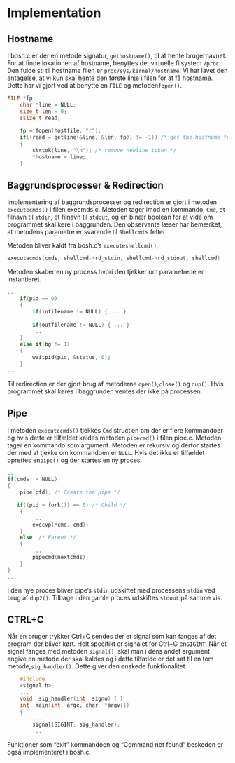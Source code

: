 # Implementation

## Hostname

I bosh.c er der en metode signatur, `​gethostname()`, til at hente brugernavnet. For at finde lokationen af hostname, benyttes det virtuelle filsystem ​`/proc`. ​Den fulde sti til hostname filen er `proc/sys/kernel/hostname`. Vi har lavet den antagelse, at vi kun skal hente den første linje i filen for at få hostname. Dette har vi gjort ved at benytte en `FILE` og metoden ​`fopen()`.

~~~c
FILE *fp;
	char ​*line = ​NULL;
	size_t ​len = ​0;
	ssize_t ​read;
	
	fp = fopen(hostfile, "r");
	if((read = getline(&line, &len, fp)) != -1)) /* get the hostname from line 1 */
	{
		strtok(line, ​"\n"); /* remove newline token */
		*hostname = line;
	}
~~~

## Baggrundsprocesser & Redirection

Implementering af baggrundsprocesser og redirection er gjort i metoden `executecmds()` i filen execmds.c.
Metoden tager imod en kommando, `Cmd`, et filnavn til ​`stdin`, et filnavn til ​`stdout`, og en binær boolean for at vide om programmet skal køre i baggrunden. Den observante læser har bemærket, at metodens parametre er svarende til `Shellcmd`’s felter. 

Metoden bliver kaldt fra bosh.c’s ​`executeshellcmd()`, 
​
~~~c
executecmds(cmds, shellcmd->rd_stdin, shellcmd->rd_stdout, shellcmd)
~~~

Metoden skaber en ny process hvori den tjekker om parametrene er instantieret.

~~~c
...
	if(pid == ​0)
	{
		if(infilename != ​NULL) { ... }
		
		if(outfilename != ​NULL) { ... }
		...
	}
	else if(bg != ​1)
	{
		waitpid(pid, &status, ​0);
	}
...
~~~

Til redirection er der gjort brug af metoderne ​`open()`, ​`close()` og ​`dup()`. Hvis programmet skal køres i baggrunden ventes der ikke på processen.

## Pipe

I metoden ​`executecmds()` tjekkes ​`Cmd` struct’en om der er flere kommandoer og hvis dette er tilfældet kaldes metoden ​`pipecmd()` i filen pipe.c. Metoden tager en kommando som argument. Metoden er rekursiv og derfor startes der med at tjekke om kommandoen er `NULL`. Hvis det ikke er tilfældet oprettes en ​`pipe()` og der startes en ny proces.

~~~c
...
if(cmds != ​NULL)
{
	pipe(pfd); /* Create the pipe */

​	if((pid = fork()) == ​0) /* Child */
	{
		...
		execvp(*cmd, cmd);
	}
	else ​ /* Parent */
	{
		...
		pipecmd(nextcmds);
	}
}
...
~~~

I den nye proces bliver pipe’s ​`stdin` udskiftet med processens `stdin` ved brug af `dup2()`. Tilbage i den gamle proces udskiftes `stdout` ​på samme vis. 

## CTRL+C

Når en bruger trykker Ctrl+C sendes der et signal som kan fanges af det program der bliver kørt.
Helt specifikt er signalet for Ctrl+C en ​`SIGINT`. Når et signal fanges med metoden `signal()`, skal man i dens andet argument angive en metode der skal kaldes og i dette tilfælde er det sat til en tom metode,​ `sig_handler()`. Dette giver den ønskede funktionalitet. 

~~~c
	#include
	<signal.h>
	...
	void ​ sig_handler(int ​ signo) { }
	int ​ main(int ​ argc, ​char ​ *argv[])
	{
		...
		signal(SIGINT, sig_handler);
		...
~~~

Funktioner som “exit” kommandoen og “Command not found” beskeden er også implementeret i bosh.c.

